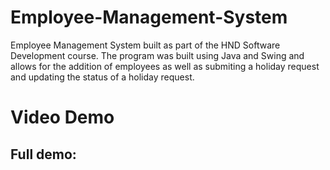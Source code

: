 # Employee-Management-System
Employee Management System built as part of the HND Software Development course. The program was built using Java and Swing and allows for the addition of employees as well as submiting a holiday request and updating the status of a holiday request.

# Video Demo
## Full demo: 
